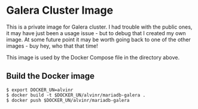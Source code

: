 # Galera Cluster Image
This is a private image for Galera cluster. I had trouble with the public ones, it may have just been a usage issue - but to debug that I created my own image. At some future point it may be worth going back to one of the other images - buy hey, who that that time!

This image is used by the Docker Compose file in the directory above.

## Build the Docker image

    $ export DOCKER_UN=alvinr
    $ docker build -t $DOCKER_UN/alvinr/mariadb-galera .
    $ docker push $DOCKER_UN/alvinr/mariadb-galera